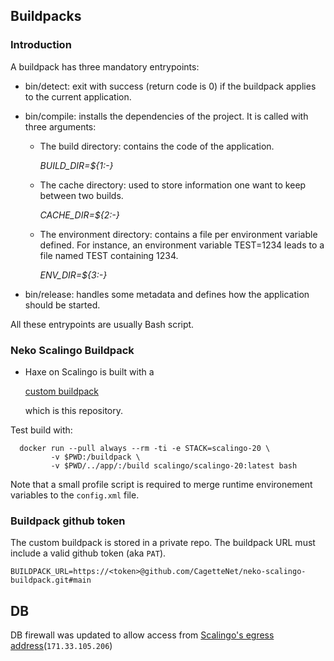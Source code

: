 ## Buildpacks

### Introduction

A buildpack has three mandatory entrypoints:

-   bin/detect: exit with success (return code is 0) if the buildpack applies to the current application.
-   bin/compile: installs the dependencies of the project. It is called with three arguments:

    -   The build directory: contains the code of the application. 

        _BUILD_DIR=${1:-}_
    -   The cache directory: used to store information one want to keep between two builds. 

        _CACHE_DIR=${2:-}_
    -   The environment directory: contains a file per environment variable defined. For instance, an environment variable TEST=1234 leads to a file named TEST containing 1234. 

        _ENV_DIR=${3:-}_
-   bin/release: handles some metadata and defines how the application should be started.

All these entrypoints are usually Bash script.

### Neko Scalingo Buildpack

-   Haxe on Scalingo is built with a 

    [custom buildpack](https://doc.scalingo.com/platform/deployment/buildpacks/custom)

     which is this repository.

Test build with:

```shell :eval,no
  docker run --pull always --rm -ti -e STACK=scalingo-20 \
         -v $PWD:/buildpack \
         -v $PWD/../app/:/build scalingo/scalingo-20:latest bash  
```

Note that a small profile script is required to merge runtime environement variables to the `config.xml` file.

### Buildpack github token

The custom buildpack is stored in a private repo. The buildpack URL must include a valid github token (aka `PAT`).

    BUILDPACK_URL=https://<token>@github.com/CagetteNet/neko-scalingo-buildpack.git#main

## DB

DB firewall was updated to allow access from [Scalingo's egress address](https://doc.scalingo.com/platform/internals/network#osc-fr1-region)(`171.33.105.206`)

